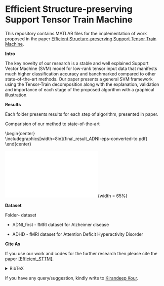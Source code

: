 # Efficient Structure-preserving Support Tensor Train Machine

This repository contains MATLAB files for the implementation of work proposed in the paper
 [Efficient Structure-preserving Support Tensor Train Machine](https://arxiv.org/pdf/2002.05079.pdf).

**Intro** 

The key novelty of our research is a stable and well explained Support Vector Machine (SVM) model for low-rank tensor
 input data that manifests much higher classification accuracy and banchmarked compared to other state-of-the-art methods.
 Our paper presents a general SVM framework using the Tensor-Train decomposition 
 along with the explanation, validation and importance of each stage of the proposed algorithm with a graphical illustration.


 
**Results**

Each folder presents results for each step of algorithm, presented in paper. 

Comparision of our method to state-of-the-art

\begin{center} <br>
\includegraphics[width=8in]{final_result_ADNI-eps-converted-to.pdf} <br>
\end{center}


![KTTCP_UoSVD_NE](./Figures/final_result_ADNI-eps-converted-to.pdf){width = 65%}



**Dataset**

Folder- dataset

* ADNI_first - fMRI dataset for Alzheimer disease 

* ADHD -  fMRI dataset for Attention Deficit Hyperactivity Disorder


**Cite As**

If you use our work and codes for the further research then please cite the paper [[Efficient_STTM]](https://arxiv.org/pdf/2002.05079.pdf).
<details><summary> BibTeX </summary><pre>
@misc{kour2020efficient,
      title={Efficient Structure-preserving Support Tensor Train Machine}, 
      author={Kirandeep Kour and Sergey Dolgov and Martin Stoll and Peter Benner},
      year={2020},
      eprint={2002.05079},
      archivePrefix={arXiv},
      primaryClass={cs.LG}
}</pre></details>

If you have any query/suggestion, kindly write to [Kirandeep Kour](kour@mpi-magdeburg.mpg.de).
